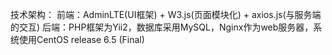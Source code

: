 技术架构：
    前端：AdminLTE(UI框架) + W3.js(页面模块化) + axios.js(与服务端的交互)
    后端：PHP框架为Yii2，数据库采用MySQL，Nginx作为web服务器，系统使用CentOS release 6.5 (Final)